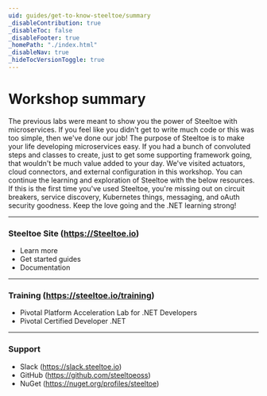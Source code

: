 ```yaml
---
uid: guides/get-to-know-steeltoe/summary
_disableContribution: true
_disableToc: false
_disableFooter: true
_homePath: "./index.html"
_disableNav: true
_hideTocVersionToggle: true
---
```


[exercise-1-link]: exercise1.md
[exercise-2-link]: exercise2.md
[exercise-3-link]: exercise3.md
[exercise-4-link]: exercise4.md

# Workshop summary

The previous labs were meant to show you the power of Steeltoe with microservices. If you feel like you didn't get to write much code or this was too simple, then we've done our job! The purpose of Steeltoe is to make your life developing microservices easy. If you had a bunch of convoluted steps and classes to create, just to get some supporting framework going, that wouldn't be much value added to your day. We've visited actuators, cloud connectors, and external configuration in this workshop. You can continue the learning and exploration of Steeltoe with the below resources. If this is the first time you've used Steeltoe, you're missing out on circuit breakers, service discovery, Kubernetes things, messaging, and oAuth security goodness. Keep the love going and the .NET learning strong!

---

### Steeltoe Site (https://Steeltoe.io)

- Learn more
- Get started guides
- Documentation

---

### Training (https://steeltoe.io/training)

- Pivotal Platform Acceleration Lab for .NET Developers
- Pivotal Certified Developer .NET

---

### Support

- Slack (https://slack.steeltoe.io)
- GitHub (https://github.com/steeltoeoss)
- NuGet (https://nuget.org/profiles/steeltoe)
